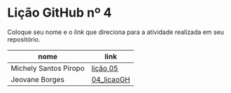 # Lição GitHub nº 4

Coloque seu nome e o *link* que direciona para a atividade realizada em seu repositório.

nome | link
---  | --- 
Michely Santos Piropo  | [lição 05](https://github.com/Michelyy/Li-o-04)
Jeovane Borges|[04_licaoGH](https://github.com/jeovane6/04_licaoGH/blob/master/04_licaoGH.md)

